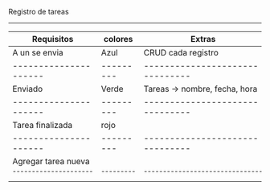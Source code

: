 Registro de tareas 
_________________________________________________________________
| Requisitos          | colores | Extras                        |
|---------------------|---------|-------------------------------|
| A un se envia       | Azul    | CRUD cada registro            |
|---------------------|---------|-------------------------------|
| Enviado             | Verde   | Tareas -> nombre, fecha, hora |
|---------------------|---------|-------------------------------|
| Tarea finalizada    | rojo    |                               |
|---------------------|---------|-------------------------------|
| Agregar tarea nueva |         |                               |
|¯¯¯¯¯¯¯¯¯¯¯¯¯¯¯¯¯¯¯¯¯|¯¯¯¯¯¯¯¯¯|¯¯¯¯¯¯¯¯¯¯¯¯¯¯¯¯¯¯¯¯¯¯¯¯¯¯¯¯¯¯¯|